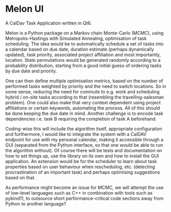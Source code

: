 # Melon UI

A CalDav Task Application written in Qt6.

Melon is a Python package on a Markov chain Monte-Carlo (MCMC), using Metropolis-Hastings with Simulated Annealing, optimisation of task scheduling.
The idea would be to automatically schedule a set of tasks into a calendar based on due date, duration estimate (perhaps dynamically updated), task priority, associated project affiliation and most importantly, location.
State permutations would be generated randomly according to a probability distribution, starting from a good initial guess of ordering tasks by due date and priority.

One can then define multiple optimisation metrics, based on the number of performed tasks weighted by priority and the need to switch locations.
So in some sense, reducing the need for commute to e.g. work and scheduling hybrid / on-site tasks according to that (resembling the travelling-salesman problem).
One could also make that very context dependent using project affiliations or certain keywords, automating the process.
All of this should be done keeping the due date in mind.
Another challenge is to encode task dependencies i.e. task B requiring the completion of task A beforehand.

Coding-wise this will include the algorithm itself, appropriate configuration and furthermore, I would like to integrate the system with a CalDAV endpoint for use with my personal calendar, making it accessible through a GUI (separated from the Python interface, so that one would be able to run the algorithm without).
Of course there will be tests and documentation on how to set things up, use the library on its own and how to install the GUI application.
An extension would be for the scheduler to learn about task properties based on user behaviour when rescheduling, etc. (detecting procrastination of an important task) and perhaps optimising suggestions based on that.

As performance might become an issue for MCMC, we will attempt the use of low-level languages such as C++ in combination with tools such as pybind11, to outsource short performance-critical code sections away from Python to another language?

